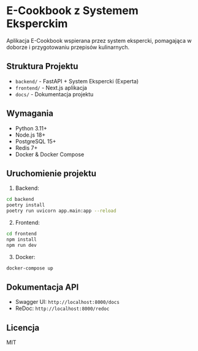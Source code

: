 # E-Cookbook z Systemem Eksperckim

Aplikacja E-Cookbook wspierana przez system ekspercki, pomagająca w doborze i przygotowaniu przepisów kulinarnych.

## Struktura Projektu

- `backend/` - FastAPI + System Ekspercki (Experta)
- `frontend/` - Next.js aplikacja
- `docs/` - Dokumentacja projektu

## Wymagania

- Python 3.11+
- Node.js 18+
- PostgreSQL 15+
- Redis 7+
- Docker & Docker Compose

## Uruchomienie projektu

1. Backend:
```bash
cd backend
poetry install
poetry run uvicorn app.main:app --reload
```

2. Frontend:
```bash
cd frontend
npm install
npm run dev
```

3. Docker:
```bash
docker-compose up
```

## Dokumentacja API

- Swagger UI: `http://localhost:8000/docs`
- ReDoc: `http://localhost:8000/redoc`

## Licencja

MIT
